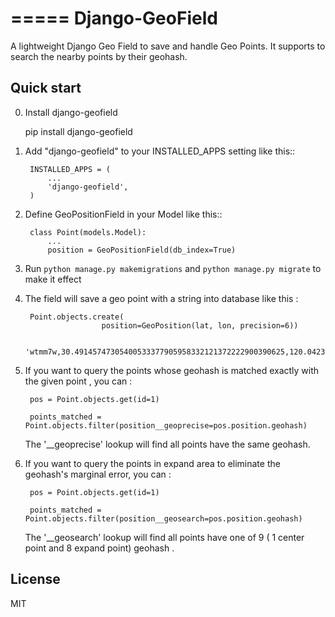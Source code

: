 =====
Django-GeoField
=====

A lightweight Django Geo Field to save and handle Geo Points. It supports to search the nearby points by their geohash.

Quick start
-----------

0. Install django-geofield

    pip install django-geofield

1. Add "django-geofield" to your INSTALLED_APPS setting like this::

        INSTALLED_APPS = (
            ...
            'django-geofield',
        )

2. Define GeoPositionField in your Model like this::

        class Point(models.Model):
            ...
            position = GeoPositionField(db_index=True)

3. Run `python manage.py makemigrations` and `python manage.py migrate` to make it effect

4. The field will save a geo point with a string into database like this :

        Point.objects.create(
                        position=GeoPosition(lat, lon, precision=6))

        'wtmm7w,30.49145747305400533377905958332121372222900390625,120.042387425481223317547119222581386566162109375'

5. If you want to query the points whose geohash is matched exactly with the given point , you can :

        pos = Point.objects.get(id=1)

        points_matched = Point.objects.filter(position__geoprecise=pos.position.geohash)


    The '__geoprecise' lookup will find all points have the same geohash.

6. If you want to query the points in expand area to eliminate the geohash's marginal error, you can :

        pos = Point.objects.get(id=1)

        points_matched = Point.objects.filter(position__geosearch=pos.position.geohash)

    The '__geosearch' lookup will find all points have one of 9 ( 1 center point and 8 expand point) geohash .



License
------

MIT

